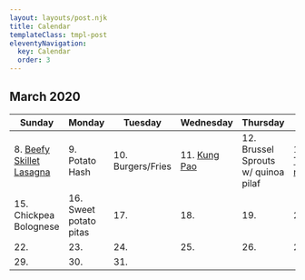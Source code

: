 ```yaml
---
layout: layouts/post.njk
title: Calendar
templateClass: tmpl-post
eleventyNavigation:
  key: Calendar
  order: 3
---
```


## March 2020

| Sunday                                                   | Monday                 | Tuesday           | Wednesday                                            | Thursday                            | Friday                                                 | Saturday          |
| -------------------------------------------------------- | ---------------------- | ----------------- | ---------------------------------------------------- | ----------------------------------- | ------------------------------------------------------ | ----------------- |
| 8. [Beefy Skillet Lasagna](posts/beefy-skillet-lasagna/) | 9. Potato Hash         | 10. Burgers/Fries | 11. [Kung Pao](posts/kung-pao-cauliflower-stir-fry/) | 12. Brussel Sprouts w/ quinoa pilaf | 13. [Tofu nuggets](posts/vegan-ranch-chicken-nuggets/) | 14. Pizza burgers |
| 15. Chickpea Bolognese                                   | 16. Sweet potato pitas | 17.               | 18.                                                  | 19.                                 | 20.                                                    | 21.               |
| 22.                                                      | 23.                    | 24.               | 25.                                                  | 26.                                 | 27                                                     | 28.               |
| 29.                                                      | 30.                    | 31.               |
